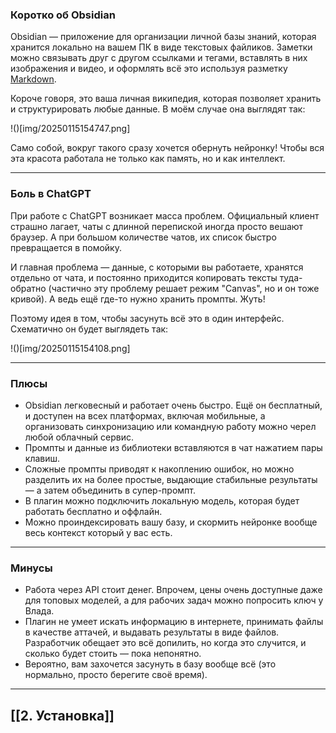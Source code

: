


### Коротко об Obsidian

Obsidian — приложение для организации личной базы знаний, которая хранится локально на вашем ПК в виде текстовых файликов. Заметки можно связывать друг с другом ссылками и тегами, вставлять в них изображения и видео, и оформлять всё это используя разметку [Markdown](https://ru.wikipedia.org/wiki/Markdown).

Короче говоря, это ваша личная википедия, которая позволяет хранить и структурировать любые данные. В моём случае она выглядят так:

!()[img/20250115154747.png]

Само собой, вокруг такого сразу хочется обернуть нейронку! Чтобы вся эта красота работала не только как память, но и как интеллект.

---


### Боль в ChatGPT

При работе с ChatGPT возникает масса проблем. Официальный клиент страшно лагает, чаты с длинной перепиской иногда просто вешают браузер. А при большом количестве чатов, их список быстро превращается в помойку.

И главная проблема — данные, с которыми вы работаете, хранятся отдельно от чата, и постоянно приходится копировать тексты туда-обратно (частично эту проблему решает режим "Canvas", но и он тоже кривой). А ведь ещё где-то нужно хранить промпты. Жуть!

Поэтому идея в том, чтобы засунуть всё это в один интерфейс. Схематично он будет выглядеть так:

!()[img/20250115154108.png]

---


### Плюсы

- Obsidian легковесный и работает очень быстро. Ещё он бесплатный, и доступен на всех платформах, включая мобильные, а организовать синхронизацию или командную работу можно черел любой облачный сервис.
- Промпты и данные из библиотеки вставляются в чат нажатием пары клавиш.
- Сложные промпты приводят к накоплению ошибок, но можно разделить их на более простые, выдающие стабильные результаты — а затем объединить в супер-промпт.
- В плагин можно подключить локальную модель, которая будет работать бесплатно и оффлайн.
- Можно проиндексировать вашу базу, и скормить нейронке вообще весь контекст который у вас есть.

---


### Минусы

- Работа через API стоит денег. Впрочем, цены очень доступные даже для топовых моделей, а для рабочих задач можно попросить ключ у Влада.
- Плагин не умеет искать информацию в интернете, принимать файлы в качестве аттачей, и выдавать результаты в виде файлов. Разработчик обещает это всё допилить, но когда это случится, и сколько будет стоить — пока непонятно.
- Вероятно, вам захочется засунуть в базу вообще всё (это нормально, просто берегите своё время).

---


## [[2. Установка]]